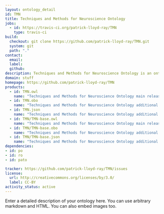 ```yaml
---
layout: ontology_detail
id: TMN
title: Techniques and Methods for Neuroscience Ontology
jobs:
  - id: https://travis-ci.org/patrick-lloyd-ray/TMN
    type: travis-ci
build:
  checkout: git clone https://github.com/patrick-lloyd-ray/TMN.git
  system: git
  path: "."
contact:
  email: 
  label: 
  github: 
description: Techniques and Methods for Neuroscience Ontology is an ontology...
domain: stuff
homepage: https://github.com/patrick-lloyd-ray/TMN
products:
  - id: TMN.owl
    name: "Techniques and Methods for Neuroscience Ontology main release in OWL format"
  - id: TMN.obo
    name: "Techniques and Methods for Neuroscience Ontology additional release in OBO format"
  - id: TMN.json
    name: "Techniques and Methods for Neuroscience Ontology additional release in OBOJSon format"
  - id: TMN/TMN-base.owl
    name: "Techniques and Methods for Neuroscience Ontology main release in OWL format"
  - id: TMN/TMN-base.obo
    name: "Techniques and Methods for Neuroscience Ontology additional release in OBO format"
  - id: TMN/TMN-base.json
    name: "Techniques and Methods for Neuroscience Ontology additional release in OBOJSon format"
dependencies:
- id: po
- id: ro
- id: pato

tracker: https://github.com/patrick-lloyd-ray/TMN/issues
license:
  url: http://creativecommons.org/licenses/by/3.0/
  label: CC-BY
activity_status: active
---
```


Enter a detailed description of your ontology here. You can use arbitrary markdown and HTML.
You can also embed images too.

